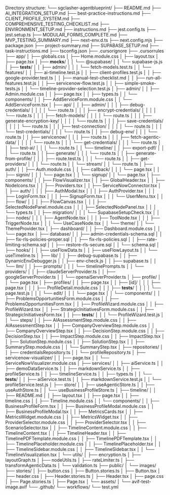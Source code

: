 Directory structure:
└── sgclasher-agentblueprint/
    ├── README.md
    ├── AI_INTEGRATION_SETUP.md
    ├── best-practice-instructions.md
    ├── CLIENT_PROFILE_SYSTEM.md
    ├── COMPREHENSIVE_TESTING_CHECKLIST.md
    ├── ENVIRONMENT_SETUP.md
    ├── instructions.md
    ├── jest.config.ts
    ├── jest.setup.ts
    ├── MODULAR_FORMS_COMPLETE.md
    ├── MVP_TESTING_SUMMARY.md
    ├── next-env.d.ts
    ├── next.config.mjs
    ├── package.json
    ├── project-summary.md
    ├── SUPABASE_SETUP.md
    ├── task-instructions.md
    ├── tsconfig.json
    ├── .cursorignore
    ├── .cursorrules
    ├── app/
    │   ├── globals.css
    │   ├── Home.module.css
    │   ├── layout.tsx
    │   ├── page.tsx
    │   ├── __mocks__/
    │   │   └── @supabase/
    │   │       └── supabase-js.js
    │   ├── __tests__/
    │   │   ├── admin/
    │   │   │   └── fetch-models.test.ts
    │   │   └── features/
    │   │       ├── ai-timeline.test.js
    │   │       ├── client-profiles.test.js
    │   │       ├── google-provider.test.ts
    │   │       ├── manual-test-checklist.md
    │   │       ├── run-all-features.test.js
    │   │       ├── servicenow-flow.test.js
    │   │       ├── simple-smoke-tests.js
    │   │       └── timeline-provider-selection.test.js
    │   ├── admin/
    │   │   ├── Admin.module.css
    │   │   ├── page.tsx
    │   │   ├── types.ts
    │   │   └── components/
    │   │       ├── AddServiceForm.module.css
    │   │       └── AddServiceForm.tsx
    │   ├── api/
    │   │   ├── admin/
    │   │   │   ├── debug-credentials/
    │   │   │   │   └── route.ts
    │   │   │   ├── encrypt-credentials/
    │   │   │   │   └── route.ts
    │   │   │   ├── fetch-models/
    │   │   │   │   └── route.ts
    │   │   │   ├── generate-encryption-key/
    │   │   │   │   └── route.ts
    │   │   │   ├── save-credentials/
    │   │   │   │   └── route.ts
    │   │   │   ├── test-connection/
    │   │   │   │   └── route.ts
    │   │   │   └── test-credentials/
    │   │   │       └── route.ts
    │   │   ├── debug-env/
    │   │   │   └── route.ts
    │   │   ├── servicenow/
    │   │   │   ├── route.ts
    │   │   │   ├── fetch-agentic-data/
    │   │   │   │   └── route.ts
    │   │   │   └── get-credentials/
    │   │   │       └── route.ts
    │   │   ├── test-ai/
    │   │   │   └── route.ts
    │   │   └── timeline/
    │   │       ├── export-pdf/
    │   │       │   └── route.ts
    │   │       ├── generate/
    │   │       │   └── route.ts
    │   │       ├── generate-from-profile/
    │   │       │   ├── route.test.ts
    │   │       │   └── route.ts
    │   │       ├── get-providers/
    │   │       │   └── route.ts
    │   │       └── stream/
    │   │           └── route.ts
    │   ├── auth/
    │   │   ├── Auth.module.css
    │   │   ├── callback/
    │   │   │   └── page.tsx
    │   │   ├── signin/
    │   │   │   └── page.tsx
    │   │   └── signup/
    │   │       └── page.tsx
    │   ├── components/
    │   │   ├── FlowVisualizer.tsx
    │   │   ├── GlobalHeader.tsx
    │   │   ├── NodeIcons.tsx
    │   │   ├── Providers.tsx
    │   │   ├── ServiceNowConnector.tsx
    │   │   ├── auth/
    │   │   │   ├── AuthModal.tsx
    │   │   │   ├── AuthProvider.tsx
    │   │   │   ├── LoginForm.tsx
    │   │   │   ├── SignupForm.tsx
    │   │   │   └── UserMenu.tsx
    │   │   ├── flow/
    │   │   │   ├── FlowCanvas.tsx
    │   │   │   ├── SelectedNodePanel.module.css
    │   │   │   ├── SelectedNodePanel.tsx
    │   │   │   └── types.ts
    │   │   ├── migration/
    │   │   │   └── SupabaseSetupCheck.tsx
    │   │   ├── nodes/
    │   │   │   ├── AgentNode.tsx
    │   │   │   ├── ToolNode.tsx
    │   │   │   ├── TriggerNode.tsx
    │   │   │   └── UseCaseNode.tsx
    │   │   └── theme/
    │   │       └── ThemeProvider.tsx
    │   ├── dashboard/
    │   │   ├── Dashboard.module.css
    │   │   └── page.tsx
    │   ├── database/
    │   │   ├── admin-credentials-schema.sql
    │   │   ├── fix-rls-policies-proper.sql
    │   │   ├── fix-rls-policies.sql
    │   │   ├── rate-limiting-schema.sql
    │   │   ├── restore-rls-secure.sql
    │   │   └── schema.sql
    │   ├── hooks/
    │   │   ├── useFlowData.ts
    │   │   ├── useFlowLayout.ts
    │   │   └── useTimeline.ts
    │   ├── lib/
    │   │   ├── debug-supabase.ts
    │   │   ├── DynamicEnvDebugger.js
    │   │   ├── env-check.js
    │   │   ├── supabase.ts
    │   │   └── llm/
    │   │       ├── prompts/
    │   │       │   └── timelinePrompts.ts
    │   │       └── providers/
    │   │           ├── claudeServerProvider.ts
    │   │           ├── googleServerProvider.ts
    │   │           └── openaiServerProvider.ts
    │   ├── profile/
    │   │   └── page.tsx
    │   ├── profiles/
    │   │   ├── page.tsx
    │   │   ├── [id]/
    │   │   │   ├── page.tsx
    │   │   │   ├── ProfileDetail.module.css
    │   │   │   ├── __tests__/
    │   │   │   │   └── page.test.js
    │   │   │   └── edit/
    │   │   │       └── page.tsx
    │   │   └── components/
    │   │       ├── ProblemsOpportunitiesForm.module.css
    │   │       ├── ProblemsOpportunitiesForm.tsx
    │   │       ├── ProfileWizard.module.css
    │   │       ├── ProfileWizard.tsx
    │   │       ├── StrategicInitiativesForm.module.css
    │   │       ├── StrategicInitiativesForm.tsx
    │   │       ├── __tests__/
    │   │       │   └── ProfileWizard.test.js
    │   │       └── steps/
    │   │           ├── AIAssessmentStep.module.css
    │   │           ├── AIAssessmentStep.tsx
    │   │           ├── CompanyOverviewStep.module.css
    │   │           ├── CompanyOverviewStep.tsx
    │   │           ├── DecisionStep.module.css
    │   │           ├── DecisionStep.tsx
    │   │           ├── ImpactStep.module.css
    │   │           ├── ImpactStep.tsx
    │   │           ├── SolutionStep.module.css
    │   │           ├── SolutionStep.tsx
    │   │           ├── SummaryStep.module.css
    │   │           └── SummaryStep.tsx
    │   ├── repositories/
    │   │   ├── credentialsRepository.ts
    │   │   └── profileRepository.ts
    │   ├── servicenow-visualizer/
    │   │   ├── page.tsx
    │   │   └── ServiceNowVisualizer.module.css
    │   ├── services/
    │   │   ├── aiService.ts
    │   │   ├── demoDataService.ts
    │   │   ├── markdownService.ts
    │   │   ├── profileService.ts
    │   │   ├── timelineService.ts
    │   │   ├── types.ts
    │   │   └── __tests__/
    │   │       ├── aiService.test.ts
    │   │       ├── markdownService.test.js
    │   │       └── profileService.test.js
    │   ├── store/
    │   │   ├── useAgenticStore.ts
    │   │   ├── useAuthStore.ts
    │   │   └── useBusinessProfileStore.ts
    │   ├── timeline/
    │   │   ├── README.md
    │   │   ├── layout.tsx
    │   │   ├── page.tsx
    │   │   ├── timeline.css
    │   │   ├── Timeline.module.css
    │   │   └── components/
    │   │       ├── BusinessProfileForm.tsx
    │   │       ├── BusinessProfileModal.module.css
    │   │       ├── BusinessProfileModal.tsx
    │   │       ├── MetricsCards.tsx
    │   │       ├── MetricsWidget.module.css
    │   │       ├── MetricsWidget.tsx
    │   │       ├── ProviderSelector.module.css
    │   │       ├── ProviderSelector.tsx
    │   │       ├── ScenarioSelector.tsx
    │   │       ├── TimelineContent.module.css
    │   │       ├── TimelineContent.tsx
    │   │       ├── TimelineHeader.tsx
    │   │       ├── TimelinePDFTemplate.module.css
    │   │       ├── TimelinePDFTemplate.tsx
    │   │       ├── TimelinePlaceholder.module.css
    │   │       ├── TimelinePlaceholder.tsx
    │   │       ├── TimelineSidebar.module.css
    │   │       ├── TimelineSidebar.tsx
    │   │       └── TimelineVisualization.tsx
    │   └── utils/
    │       ├── encryption.ts
    │       ├── layoutGraph.ts
    │       ├── nodeUtils.ts
    │       ├── rateLimiter.ts
    │       ├── transformAgenticData.ts
    │       └── validation.ts
    ├── public/
    │   └── images/
    ├── stories/
    │   ├── button.css
    │   ├── Button.stories.ts
    │   ├── Button.tsx
    │   ├── header.css
    │   ├── Header.stories.ts
    │   ├── Header.tsx
    │   ├── page.css
    │   ├── Page.stories.ts
    │   ├── Page.tsx
    │   └── assets/
    │       └── avif-test-image.avif
    └── .github/
        └── workflows/
            └── test.yml
